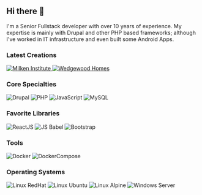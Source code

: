 ## Hi there 👋

I'm a Senior Fullstack developer with over 10 years of experience. My expertise is mainly with Drupal and other PHP based frameworks; although I've worked in IT infrastructure and even built some Android Apps.

### Latest Creations
<p>
  <a class="col Box-row-link" href="https://milkeninstitute.org/" target="_blank">
    <img alt="Milken Institute" src="https://milkeninstitute.org/themes/custom/milken/logo.svg" />
  </a>
  <a class="col Box-row-link" href="https://www.wedgewoodhomes.com/" target="_blank">
    <img alt="Wedgewood Homes" src="https://www.wedgewoodhomes.com/sites/default/files/sell-your-house-home-fast-cash.png" />
  </a>
 </p>

### Core Specialties

![Drupal](https://img.shields.io/badge/Drupal-7.0_--_9.1.6-blue) ![PHP](https://img.shields.io/badge/PHP-5.0_--_8.0-8892BF) ![JavaScript](https://img.shields.io/badge/JavaScript-ES3_--_ES6-yellow) ![MySQL](https://img.shields.io/badge/MySQL-5.1_--_8.0-4479a1)  

### Favorite Libraries
![ReactJS](https://img.shields.io/badge/ReactJS-61DAFB) ![JS Babel](https://img.shields.io/badge/JS-Babel-EEDA7C) ![Bootstrap](https://img.shields.io/badge/Bootstrap-3.3_--5.1.1-61428F) 

### Tools
![Docker](https://img.shields.io/badge/Docker-55BBFF) ![DockerCompose](https://img.shields.io/badge/Docker--Compose-55DDFF) 

### Operating Systems
![Linux RedHat](https://img.shields.io/badge/Linux-RedHat_6.0_--_8.0-red) ![Linux Ubuntu](https://img.shields.io/badge/Linux-Ubuntu_7.10_--_21.04-FFDC00) ![Linux Alpine](https://img.shields.io/badge/Linux-Alpine_3.9_--_3.14-5070A0) ![Windows Server](https://img.shields.io/badge/Windows_Server_2003_--_2019-00A4EF)
